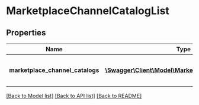 # MarketplaceChannelCatalogList

## Properties
Name | Type | Description | Notes
------------ | ------------- | ------------- | -------------
**marketplace_channel_catalogs** | [**\Swagger\Client\Model\MarketplaceChannelCatalog[]**](MarketplaceChannelCatalog.md) | The list of marketplace channel catalog | 

[[Back to Model list]](../README.md#documentation-for-models) [[Back to API list]](../README.md#documentation-for-api-endpoints) [[Back to README]](../README.md)


